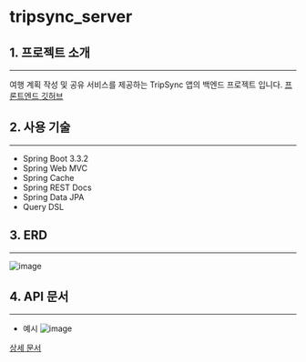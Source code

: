 # tripsync_server

## 1. 프로젝트 소개
---
여행 계획 작성 및 공유 서비스를 제공하는 TripSync 앱의 백엔드 프로젝트 입니다.
[프론트엔드 깃허브](https://github.com/NBCAndroid15/TripSync)

## 2. 사용 기술
---
- Spring Boot 3.3.2
- Spring Web MVC
- Spring Cache
- Spring REST Docs
- Spring Data JPA
- Query DSL

## 3. ERD
---
![image](https://github.com/kt2790/tripsync_server/assets/138543028/81d23fd9-9c43-4ac2-b513-012f6f299256)

## 4. API 문서
---
- 예시
![image](https://github.com/kt2790/tripsync_server/assets/138543028/f93220ca-d0fe-42c9-9643-8cd68fffd0d0)

[상세 문서](https://kt2790.github.io/tripsync_api/)

